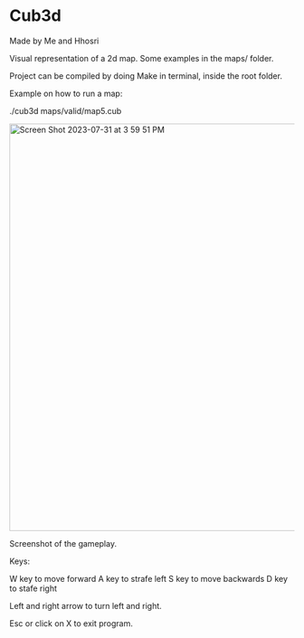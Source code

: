 # Cub3d

Made by Me and Hhosri

Visual representation of a 2d map. Some examples in the maps/ folder.

Project can be compiled by doing Make in terminal, inside the root folder.

Example on how to run a map: 

./cub3d maps/valid/map5.cub

<img width="720" alt="Screen Shot 2023-07-31 at 3 59 51 PM" src="https://github.com/KarlJosephKumar/Cub3d/assets/41339304/d2b93868-ee6a-4c39-aa18-6dd8603c81a1">

Screenshot of the gameplay.

Keys:

W key to move forward
A key to strafe left
S key to move backwards
D key to stafe right

Left and right arrow to turn left and right.

Esc or click on X to exit program.
